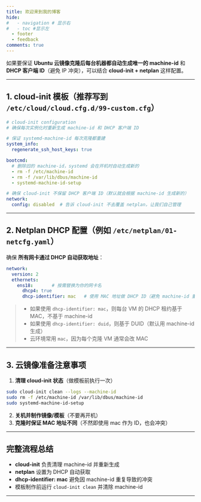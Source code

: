 ```yaml
---
title: 欢迎来到我的博客 
hide:
#   - navigation # 显示右
#   - toc #显示左
  - footer
  - feedback
comments: true
---
```

如果要保证 **Ubuntu 云镜像克隆后每台机器都自动生成唯一的 machine-id** 和 **DHCP 客户端 ID**（避免 IP 冲突），可以结合 **cloud-init + netplan** 这样配置。

---

## **1. cloud-init 模板（推荐写到 `/etc/cloud/cloud.cfg.d/99-custom.cfg`）**

```yaml
# cloud-init configuration
# 确保每次实例化时重新生成 machine-id 和 DHCP 客户端 ID

# 保证 systemd-machine-id 每次克隆都重建
system_info:
  regenerate_ssh_host_keys: true

bootcmd:
  # 删除旧的 machine-id，systemd 会在开机时自动生成新的
  - rm -f /etc/machine-id
  - rm -f /var/lib/dbus/machine-id
  - systemd-machine-id-setup

# 确保 cloud-init 不保留 DHCP 客户端 ID（默认就会根据 machine-id 生成新的）
network:
  config: disabled  # 告诉 cloud-init 不去覆盖 netplan，让我们自己管理
```

---

## **2. Netplan DHCP 配置（例如 `/etc/netplan/01-netcfg.yaml`）**

确保 **所有网卡通过 DHCP 自动获取地址**：

```yaml
network:
  version: 2
  ethernets:
    ens18:       # 按需替换为你的网卡名
      dhcp4: true
      dhcp-identifier: mac   # 使用 MAC 地址做 DHCP ID（避免 machine-id 重复问题）
```

> * 如果使用 `dhcp-identifier: mac`，则每台 VM 的 DHCP 租约基于 MAC，不基于 machine-id
> * 如果使用 `dhcp-identifier: duid`，则基于 DUID（默认用 machine-id 生成）
> * 云环境常用 `mac`，因为每个克隆 VM 通常会改 MAC

---

## **3. 云镜像准备注意事项**

1. **清理 cloud-init 状态**（做模板前执行一次）

```bash
sudo cloud-init clean --logs --machine-id
sudo rm -f /etc/machine-id /var/lib/dbus/machine-id
sudo systemd-machine-id-setup
```

2. **关机并制作镜像/模板**（不要再开机）
3. **克隆时保证 MAC 地址不同**（不然即使用 mac 作为 ID，也会冲突）

---

## **完整流程总结**

* **cloud-init** 负责清理 machine-id 并重新生成
* **netplan** 设置为 DHCP 自动获取
* **dhcp-identifier: mac** 避免因 machine-id 重复导致的冲突
* 模板制作前运行 `cloud-init clean` 并清除 machine-id

---
